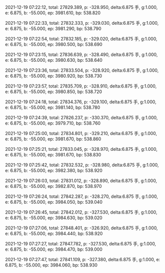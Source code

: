 2021-12-19 07:22:12, total: 27829.389, p: -328.950, delta:6.875 手, g:1.000, e: 6.875, b: -55.000, ep: 3981.610, bp: 538.820

2021-12-19 07:22:33, total: 27832.333, p: -329.030, delta:6.875 手, g:1.000, e: 6.875, b: -55.000, ep: 3981.290, bp: 538.790

2021-12-19 07:22:54, total: 27832.185, p: -329.020, delta:6.875 手, g:1.000, e: 6.875, b: -55.000, ep: 3980.500, bp: 538.690

2021-12-19 07:23:15, total: 27836.639, p: -328.490, delta:6.875 手, g:1.000, e: 6.875, b: -55.000, ep: 3980.630, bp: 538.640

2021-12-19 07:23:36, total: 27833.504, p: -328.920, delta:6.875 手, g:1.000, e: 6.875, b: -55.000, ep: 3980.920, bp: 538.730

2021-12-19 07:23:57, total: 27835.709, p: -328.910, delta:6.875 手, g:1.000, e: 6.875, b: -55.000, ep: 3980.850, bp: 538.720

2021-12-19 07:24:18, total: 27834.376, p: -329.100, delta:6.875 手, g:1.000, e: 6.875, b: -55.000, ep: 3981.140, bp: 538.780

2021-12-19 07:24:39, total: 27826.237, p: -330.370, delta:6.875 手, g:1.000, e: 6.875, b: -55.000, ep: 3979.710, bp: 538.760

2021-12-19 07:25:00, total: 27834.801, p: -329.210, delta:6.875 手, g:1.000, e: 6.875, b: -55.000, ep: 3981.670, bp: 538.860

2021-12-19 07:25:21, total: 27833.045, p: -328.970, delta:6.875 手, g:1.000, e: 6.875, b: -55.000, ep: 3981.670, bp: 538.830

2021-12-19 07:25:42, total: 27832.532, p: -328.980, delta:6.875 手, g:1.000, e: 6.875, b: -55.000, ep: 3982.380, bp: 538.920

2021-12-19 07:26:03, total: 27831.012, p: -328.890, delta:6.875 手, g:1.000, e: 6.875, b: -55.000, ep: 3982.870, bp: 538.970

2021-12-19 07:26:24, total: 27842.287, p: -328.270, delta:6.875 手, g:1.000, e: 6.875, b: -55.000, ep: 3984.050, bp: 539.040

2021-12-19 07:26:45, total: 27842.012, p: -327.530, delta:6.875 手, g:1.000, e: 6.875, b: -55.000, ep: 3984.630, bp: 539.020

2021-12-19 07:27:06, total: 27848.401, p: -326.920, delta:6.875 手, g:1.000, e: 6.875, b: -55.000, ep: 3984.440, bp: 538.920

2021-12-19 07:27:27, total: 27847.782, p: -327.530, delta:6.875 手, g:1.000, e: 6.875, b: -55.000, ep: 3984.470, bp: 539.000

2021-12-19 07:27:47, total: 27841.109, p: -327.380, delta:6.875 手, g:1.000, e: 6.875, b: -55.000, ep: 3984.060, bp: 538.930